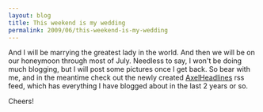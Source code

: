 ```yaml
---
layout: blog
title: This weekend is my wedding
permalink: 2009/06/this-weekend-is-my-wedding
---
```


<p>And I will be marrying the greatest lady in the world. And then we will be on our honeymoon through most of July. Needless to say, I won't be doing much blogging, but I will post some pictures once I get back. So bear with me, and in the meantime check out the newly created <a href="http://feeds2.feedburner.com/AxelHeadlines" target="_blank">AxelHeadlines</a> rss feed, which has everything I have blogged about in the last 2 years or so.</p>
<p>Cheers!</p>
